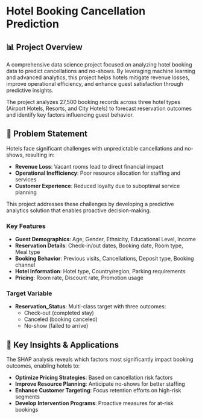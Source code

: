 # Hotel Booking Cancellation Prediction

## 📊 Project Overview

A comprehensive data science project focused on analyzing hotel booking data to predict cancellations and no-shows. By leveraging machine learning and advanced analytics, this project helps hotels mitigate revenue losses, improve operational efficiency, and enhance guest satisfaction through predictive insights.

The project analyzes 27,500 booking records across three hotel types (Airport Hotels, Resorts, and City Hotels) to forecast reservation outcomes and identify key factors influencing guest behavior.

## 🎯 Problem Statement

Hotels face significant challenges with unpredictable cancellations and no-shows, resulting in:
- **Revenue Loss**: Vacant rooms lead to direct financial impact
- **Operational Inefficiency**: Poor resource allocation for staffing and services  
- **Customer Experience**: Reduced loyalty due to suboptimal service planning

This project addresses these challenges by developing a predictive analytics solution that enables proactive decision-making.

### Key Features
- **Guest Demographics**: Age, Gender, Ethnicity, Educational Level, Income
- **Reservation Details**: Check-in/out dates, Booking date, Room type, Meal type
- **Booking Behavior**: Previous visits, Cancellations, Deposit type, Booking channel
- **Hotel Information**: Hotel type, Country/region, Parking requirements
- **Pricing**: Room rate, Discount rate, Promotion usage

### Target Variable
- **Reservation_Status**: Multi-class target with three outcomes:
  - Check-out (completed stay)
  - Canceled (booking canceled)
  - No-show (failed to arrive)

## 🎯 Key Insights & Applications

The SHAP analysis reveals which factors most significantly impact booking outcomes, enabling hotels to:
- **Optimize Pricing Strategies**: Based on cancellation risk factors
- **Improve Resource Planning**: Anticipate no-shows for better staffing
- **Enhance Customer Targeting**: Focus retention efforts on high-risk segments
- **Develop Intervention Programs**: Proactive measures for at-risk bookings
